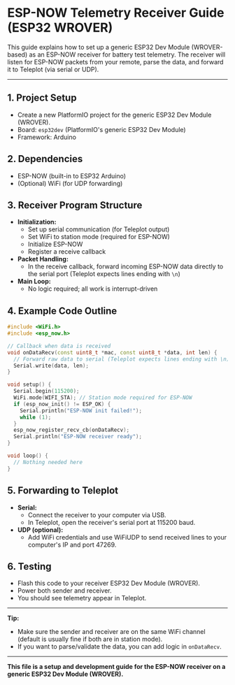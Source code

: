 # ESP-NOW Telemetry Receiver Guide (ESP32 WROVER)

This guide explains how to set up a generic ESP32 Dev Module (WROVER-based) as an ESP-NOW receiver for battery test telemetry. The receiver will listen for ESP-NOW packets from your remote, parse the data, and forward it to Teleplot (via serial or UDP).

---

## 1. **Project Setup**
- Create a new PlatformIO project for the generic ESP32 Dev Module (WROVER).
- Board: `esp32dev` (PlatformIO's generic ESP32 Dev Module)
- Framework: Arduino

## 2. **Dependencies**
- ESP-NOW (built-in to ESP32 Arduino)
- (Optional) WiFi (for UDP forwarding)

## 3. **Receiver Program Structure**
- **Initialization:**
  - Set up serial communication (for Teleplot output)
  - Set WiFi to station mode (required for ESP-NOW)
  - Initialize ESP-NOW
  - Register a receive callback
- **Packet Handling:**
  - In the receive callback, forward incoming ESP-NOW data directly to the serial port (Teleplot expects lines ending with `\n`)
- **Main Loop:**
  - No logic required; all work is interrupt-driven

## 4. **Example Code Outline**
```cpp
#include <WiFi.h>
#include <esp_now.h>

// Callback when data is received
void onDataRecv(const uint8_t *mac, const uint8_t *data, int len) {
  // Forward raw data to serial (Teleplot expects lines ending with \n)
  Serial.write(data, len);
}

void setup() {
  Serial.begin(115200);
  WiFi.mode(WIFI_STA); // Station mode required for ESP-NOW
  if (esp_now_init() != ESP_OK) {
    Serial.println("ESP-NOW init failed!");
    while (1);
  }
  esp_now_register_recv_cb(onDataRecv);
  Serial.println("ESP-NOW receiver ready");
}

void loop() {
  // Nothing needed here
}
```

## 5. **Forwarding to Teleplot**
- **Serial:**
  - Connect the receiver to your computer via USB.
  - In Teleplot, open the receiver's serial port at 115200 baud.
- **UDP (optional):**
  - Add WiFi credentials and use WiFiUDP to send received lines to your computer's IP and port 47269.

## 6. **Testing**
- Flash this code to your receiver ESP32 Dev Module (WROVER).
- Power both sender and receiver.
- You should see telemetry appear in Teleplot.

---

**Tip:**
- Make sure the sender and receiver are on the same WiFi channel (default is usually fine if both are in station mode).
- If you want to parse/validate the data, you can add logic in `onDataRecv`.

---

**This file is a setup and development guide for the ESP-NOW receiver on a generic ESP32 Dev Module (WROVER).** 
